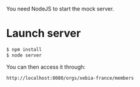You need NodeJS to start the mock server.

# Launch server

```bash
$ npm install
$ node server
```

You can then access it through:

```
http://localhost:8080/orgs/xebia-france/members
```
